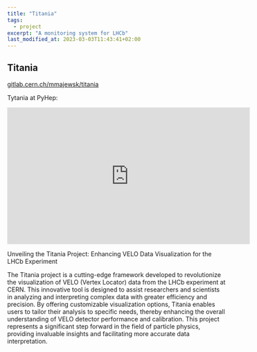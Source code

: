 ```yaml
---
title: "Titania"
tags:
  - project
excerpt: "A monitoring system for LHCb"
last_modified_at: 2023-03-03T11:43:41+02:00
---
```


## Titania

[gitlab.cern.ch/mmajewsk/titania](https://gitlab.cern.ch/mmajewsk/titania)

Tytania at PyHep:

<iframe width="560" height="315" src="https://www.youtube.com/embed/t0chvrIvIT4?si=6nXoWuRDzaHYlDct" title="YouTube video player" frameborder="0" allow="accelerometer; autoplay; clipboard-write; encrypted-media; gyroscope; picture-in-picture; web-share" referrerpolicy="strict-origin-when-cross-origin" allowfullscreen></iframe>

Unveiling the Titania Project: Enhancing VELO Data Visualization for the LHCb Experiment

The Titania project is a cutting-edge framework developed to revolutionize the visualization of VELO (Vertex Locator) data from the LHCb experiment at CERN. This innovative tool is designed to assist researchers and scientists in analyzing and interpreting complex data with greater efficiency and precision. By offering customizable visualization options, Titania enables users to tailor their analysis to specific needs, thereby enhancing the overall understanding of VELO detector performance and calibration. This project represents a significant step forward in the field of particle physics, providing invaluable insights and facilitating more accurate data interpretation.
